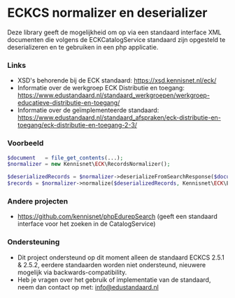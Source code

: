 # ECKCS normalizer en deserializer
Deze library geeft de mogelijkheid om op via een standaard interface XML documenten die volgens de ECKCatalogService standaard zijn opgesteld te deserializeren en te gebruiken in een php applicatie.

### Links
- XSD's behorende bij de ECK standaard: https://xsd.kennisnet.nl/eck/
- Informatie over de werkgroep ECK Distributie en toegang: https://www.edustandaard.nl/standaard_werkgroepen/werkgroep-educatieve-distributie-en-toegang/
- Informatie over de geïmplementeerde standaard: https://www.edustandaard.nl/standaard_afspraken/eck-distributie-en-toegang/eck-distributie-en-toegang-2-3/

### Voorbeeld
```php
$document   = file_get_contents(...);
$normalizer = new Kennisnet\ECK\RecordsNormalizer();

$deserializedRecords = $normalizer->deserializeFromSearchResponse($document);
$records = $normalizer->normalize($deserializedRecords, Kennisnet\ECK\EckRecordSchemaTypes::ECKCS_2_3);
```

### Andere projecten
- https://github.com/kennisnet/phpEdurepSearch (geeft een standaard interface voor het zoeken in de CatalogService)

### Ondersteuning
- Dit project ondersteund op dit moment alleen de standaard ECKCS 2.5.1 & 2.5.2, eerdere standaarden worden niet ondersteund, nieuwere mogelijk via backwards-compatibility.
- Heb je vragen over het gebruik of implementatie van de standaard, neem dan contact op met: info@edustandaard.nl
